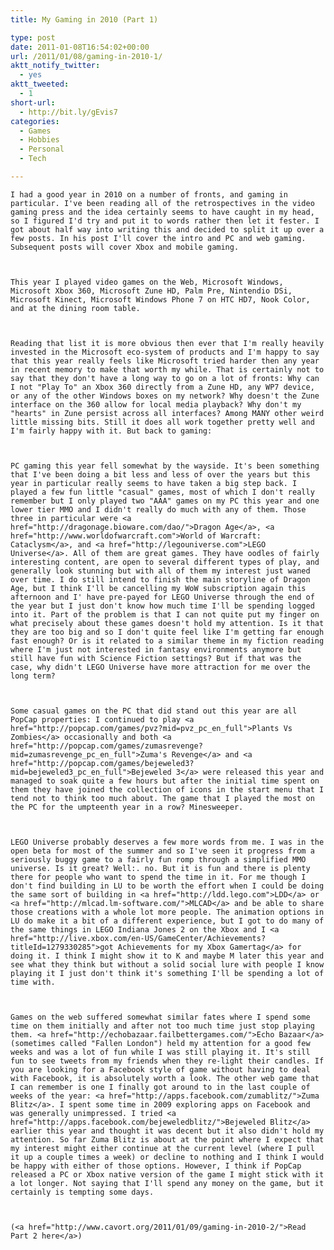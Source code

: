 ```yaml
---
title: My Gaming in 2010 (Part 1)

type: post
date: 2011-01-08T16:54:02+00:00
url: /2011/01/08/gaming-in-2010-1/
aktt_notify_twitter:
  - yes
aktt_tweeted:
  - 1
short-url:
  - http://bit.ly/gEvis7
categories:
  - Games
  - Hobbies
  - Personal
  - Tech

---
```

<div class='microid-mailto+http:sha1:7046e66b842fc7080013194a19d94dc087bcd9b7'>
  
    I had a good year in 2010 on a number of fronts, and gaming in particular. I've been reading all of the retrospectives in the video gaming press and the idea certainly seems to have caught in my head, so I figured I'd try and put it to words rather then let it fester. I got about half way into writing this and decided to split it up over a few posts. In his post I'll cover the intro and PC and web gaming. Subsequent posts will cover Xbox and mobile gaming.
  
  
  
    This year I played video games on the Web, Microsoft Windows, Microsoft Xbox 360, Microsoft Zune HD, Palm Pre, Nintendio DSi, Microsoft Kinect, Microsoft Windows Phone 7 on HTC HD7, Nook Color, and at the dining room table.
  
  
  
    Reading that list it is more obvious then ever that I'm really heavily invested in the Microsoft eco-system of products and I'm happy to say that this year really feels like Microsoft tried harder then any year in recent memory to make that worth my while. That is certainly not to say that they don't have a long way to go on a lot of fronts: Why can I not "Play To" an Xbox 360 directly from a Zune HD, any WP7 device, or any of the other Windows boxes on my network? Why doesn't the Zune interface on the 360 allow for local media playback? Why don't my "hearts" in Zune persist across all interfaces? Among MANY other weird little missing bits. Still it does all work together pretty well and I'm fairly happy with it. But back to gaming:
  
  
  
    PC gaming this year fell somewhat by the wayside. It's been something that I've been doing a bit less and less of over the years but this year in particular really seems to have taken a big step back. I played a few fun little "casual" games, most of which I don't really remember but I only played two "AAA" games on my PC this year and one lower tier MMO and I didn't really do much with any of them. Those three in particular were <a href="http://dragonage.bioware.com/dao/">Dragon Age</a>, <a href="http://www.worldofwarcraft.com">World of Warcraft: Cataclysm</a>, and <a href="http://legouniverse.com">LEGO Universe</a>. All of them are great games. They have oodles of fairly interesting content, are open to several different types of play, and generally look stunning but with all of them my interest just waned over time. I do still intend to finish the main storyline of Dragon Age, but I think I'll be cancelling my WoW subscription again this afternoon and I' have pre-payed for LEGO Universe through the end of the year but I just don't know how much time I'll be spending logged into it. Part of the problem is that I can not quite put my finger on what precisely about these games doesn't hold my attention. Is it that they are too big and so I don't quite feel like I'm getting far enough fast enough? Or is it related to a similar theme in my fiction reading where I'm just not interested in fantasy environments anymore but still have fun with Science Fiction settings? But if that was the case, why didn't LEGO Universe have more attraction for me over the long term?
  
  
  
    Some casual games on the PC that did stand out this year are all PopCap properties: I continued to play <a href="http://popcap.com/games/pvz?mid=pvz_pc_en_full">Plants Vs Zombies</a> occasionally and both <a href="http://popcap.com/games/zumasrevenge?mid=zumasrevenge_pc_en_full">Zuma's Revenge</a> and <a href="http://popcap.com/games/bejeweled3?mid=bejeweled3_pc_en_full">Bejeweled 3</a> were released this year and managed to soak quite a few hours but after the initial time spent on them they have joined the collection of icons in the start menu that I tend not to think too much about. The game that I played the most on the PC for the umpteenth year in a row? Minesweeper.
  
  
  
    LEGO Universe probably deserves a few more words from me. I was in the open beta for most of the summer and so I've seen it progress from a seriously buggy game to a fairly fun romp through a simplified MMO universe. Is it great? Well:. no. But it is fun and there is plenty there for people who want to spend the time in it. For me though I don't find building in LU to be worth the effort when I could be doing the same sort of building in <a href="http://ldd.lego.com">LDD</a> or <a href="http://mlcad.lm-software.com/">MLCAD</a> and be able to share those creations with a whole lot more people. The animation options in LU do make it a bit of a different experience, but I got to do many of the same things in LEGO Indiana Jones 2 on the Xbox and I <a href="http://live.xbox.com/en-US/GameCenter/Achievements?titleId=1279330285">got Achievements for my Xbox Gamertag</a> for doing it. I think I might show it to K and maybe M later this year and see what they think but without a solid social lure with people I know playing it I just don't think it's something I'll be spending a lot of time with.
  
  
  
    Games on the web suffered somewhat similar fates where I spend some time on them initially and after not too much time just stop playing them. <a href="http://echobazaar.failbettergames.com/">Echo Bazaar</a> (sometimes called "Fallen London") held my attention for a good few weeks and was a lot of fun while I was still playing it. It's still fun to see tweets from my friends when they re-light their candles. If you are looking for a Facebook style of game without having to deal with Facebook, it is absolutely worth a look. The other web game that I can remember is one I finally got around to in the last couple of weeks of the year: <a href="http://apps.facebook.com/zumablitz/">Zuma Blitz</a>. I spent some time in 2009 exploring apps on Facebook and was generally unimpressed. I tried <a href="http://apps.facebook.com/bejeweledblitz/">Bejeweled Blitz</a> earlier this year and thought it was decent but it also didn't hold my attention. So far Zuma Blitz is about at the point where I expect that my interest might either continue at the current level (where I pull it up a couple times a week) or decline to nothing and I think I would be happy with either of those options. However, I think if PopCap released a PC or Xbox native version of the game I might stick with it a lot longer. Not saying that I'll spend any money on the game, but it certainly is tempting some days.
  
  
  
    (<a href="http://www.cavort.org/2011/01/09/gaming-in-2010-2/">Read Part 2 here</a>)
  
